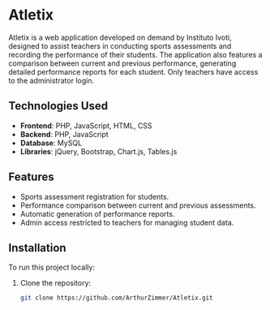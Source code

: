 # Atletix

Atletix is a web application developed on demand by Instituto Ivoti, designed to assist teachers in conducting sports assessments and recording the performance of their students. The application also features a comparison between current and previous performance, generating detailed performance reports for each student. Only teachers have access to the administrator login.

## Technologies Used

- **Frontend**: PHP, JavaScript, HTML, CSS
- **Backend**: PHP, JavaScript
- **Database**: MySQL
- **Libraries**: jQuery, Bootstrap, Chart.js, Tables.js

## Features

- Sports assessment registration for students.
- Performance comparison between current and previous assessments.
- Automatic generation of performance reports.
- Admin access restricted to teachers for managing student data.

## Installation

To run this project locally:

1. Clone the repository:
   ```bash
   git clone https://github.com/ArthurZimmer/Atletix.git
